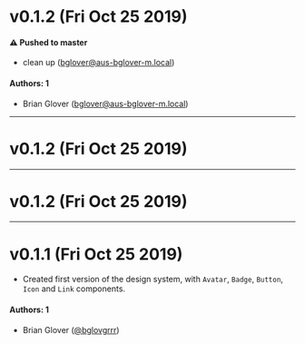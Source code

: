 # v0.1.2 (Fri Oct 25 2019)

#### ⚠️  Pushed to master

- clean up  (bglover@aus-bglover-m.local)

#### Authors: 1

- Brian Glover (bglover@aus-bglover-m.local)

---

# v0.1.2 (Fri Oct 25 2019)



---

# v0.1.2 (Fri Oct 25 2019)



---

# v0.1.1 (Fri Oct 25 2019)

- Created first version of the design system, with `Avatar`, `Badge`, `Button`, `Icon` and `Link` components.

#### Authors: 1

- Brian Glover ([@bglovgrrr](https://github.com/bglovgrrr/))
